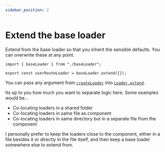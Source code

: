 ```yaml
---
sidebar_position: 2
---
```


# Extend the base loader

Extend from the base loader so that you inherit the sensible defaults. You can overwrite these at any point.

```tsx title="/src/loaders/userRouteLoader.tsx" {3-11}
import { baseLoader } from "./baseLoader";

export const userRouteLoader = baseLoader.extend({});
```

You can pass any argument from [`createLoader`](/Exports/create-loader) into [`Loader.extend`](/Features/extending).

Its up to you how much you want to separate logic here. Some examples would be...

- Co-locating loaders in a shared folder
- Co-locating loaders in same file as component
- Co-locating loaders in same directory but in a separate file from the component

I personally prefer to keep the loaders close to the component, either in a file besides it or directly in the file itself, and then keep a base loader somewhere else to extend from.
